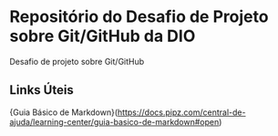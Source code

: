 # Repositório do Desafio de Projeto sobre Git/GitHub da DIO
Desafio de projeto sobre Git/GitHub

## Links Úteis 
{Guia Básico de Markdown}(https://docs.pipz.com/central-de-ajuda/learning-center/guia-basico-de-markdown#open) 
